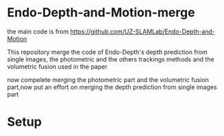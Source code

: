 # Endo-Depth-and-Motion-merge
the main code is from https://github.com/UZ-SLAMLab/Endo-Depth-and-Motion

This repository merge the code of Endo-Depth's depth prediction from single images, the photometric and the others trackings methods and the volumetric fusion used in the paper

now compelete merging the photometric part and the volumetric fusion part,now put an effort on merging the depth prediction from single images part

# Setup
